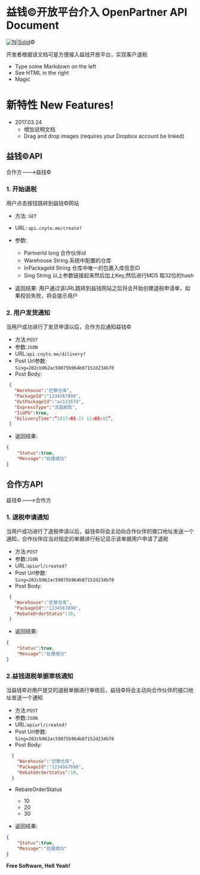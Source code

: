 # 益钱&copy;开放平台介入 OpenPartner API Document

[![N|Solid](https://www.cnyto.me/resources/images/logo.png)](https://partner.cnyto.me)&copy;

开发者根据该文档可是方便接入益钱开放平台，实现客户退税
  - Type some Markdown on the left
  - See HTML in the right
  - Magic

# 
# 新特性 New Features!
- 2017.03.24
  - 增加说明文档 
  - Drag and drop images (requires your Dropbox account be linked)

## 益钱©API

合作方--->益钱&copy;

### 1. 开始退税
 用户点击按钮跳转到益钱&copy;网站

 - 方法: `GET`
 - URL: `api.cnyto.me/create?`
 - 参数:  
   - PartnerId long 合作伙伴id
   - Warehouse String 系统中配置的仓库
   - InPackageId String 仓库中唯一的包裹入库信息ID
   - Sing String   以上参数链接起来然后加上Key,然后进行MD5 取32位的hash
 
 
- 返回结果:
	用户通过该URL跳转到益钱网站之后将会开始创建退税申请单，如果校验失败，将会提示用户
	
### 2. 用户发货通知 
当用户成功进行了发货申请以后，合作方应通知益钱&copy;

- 方法:`POST`
- 参数:`JSON`
- URL:`api.cnyto.me/dilivery?`
- Post Url参数:  
  `Sing=202cb962ac59075b964b07152d234b70`  
- Post Body:

 ```json
  {
	"Warehouse":"巴黎仓库",
	"PackageId":"1234567890",
	"OutPackageId":"ac123578",
	"ExpressType":"法国邮政",
	"IsUPU":true,
	"DiliveryTime":“2017-03-21 12:03:45”,
  }
```

- 返回结果:
 
```json
{
	"Status":true,
	"Message":"处理成功"
}
```


## 合作方API
益钱&copy;--->合作方
### 1. 退税申请通知
 当用户成功进行了退税申请以后，益钱&copy;将会主动向合作伙伴的接口地址发送一个通知，合作伙伴应当对指定的单据进行标记显示该单据用户申请了退税
	 
- 方法:`POST`
- 参数:`JSON`
- URL:`apiurl/created?`
- Post Url参数:  
  `Sing=202cb962ac59075b964b07152d234b70`  
- Post Body:

 ```json
  {
	"Warehouse":"巴黎仓库",
	"PackageId":"1234567890",
	"RebateOrderStatus":10,
  }
```

- 返回结果:
 
```json
{
	"Status":true,
	"Message":"处理成功"
}
```


### 2.益钱退税单据审核通知  
 当益钱&copy;对用户提交的退税单据进行审核后，益钱&copy;将会主动向合作伙伴的接口地址发送一个通知

- 方法:`POST`
- 参数:`JSON`
- URL:`apiurl/created?`
- Post Url参数:  
  `Sing=202cb962ac59075b964b07152d234b70`  
- Post Body:

```json
  {
	"Warehouse":"巴黎仓库",
	"PackageId":"1234567890",
	"RebateOrderStatus":10,
  }
```

  - RebateOrderStatus
    - 10
    - 20
    - 30

- 返回结果:
 
```json
{
	"Status":true,
	"Message":"处理成功"
}
```

 
**Free Software, Hell Yeah!**
